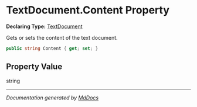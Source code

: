 # TextDocument.Content Property

**Declaring Type:** [TextDocument](../index.md)

Gets or sets the content of the text document.

```csharp
public string Content { get; set; }
```

## Property Value

string

___

*Documentation generated by [MdDocs](https://github.com/ap0llo/mddocs)*
